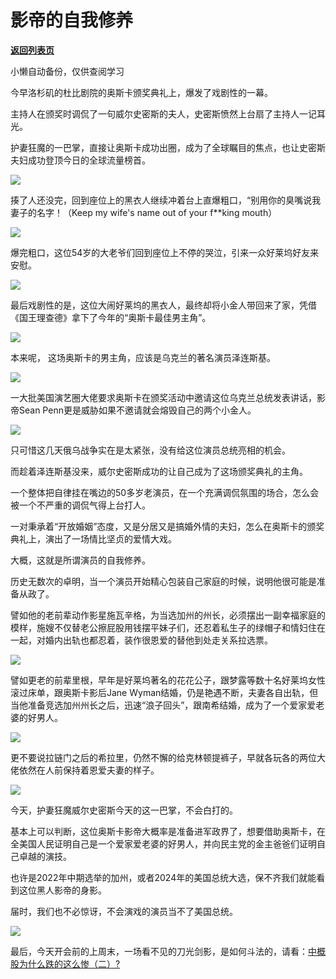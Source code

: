 # 影帝的自我修养

[**返回列表页**](/gzh/政事堂2019)

小懒自动备份，仅供查阅学习

今早洛杉矶的杜比剧院的奥斯卡颁奖典礼上，爆发了戏剧性的一幕。

  

主持人在颁奖时调侃了一句威尔史密斯的夫人，史密斯愤然上台扇了主持人一记耳光。

  

护妻狂魔的一巴掌，直接让奥斯卡成功出圈，成为了全球瞩目的焦点，也让史密斯夫妇成功登顶今日的全球流量榜首。

  

![](https://mmbiz.qpic.cn/mmbiz_gif/rxhS23yu8cNJpaDbBmb4iaL28nERWeD97auN1YCqAEJ5am817ndtYRpokyicC2AkYshHicUoibx0guCOOQtXSMjhtg/640?wx_fmt=gif)

  
揍了人还没完，回到座位上的黑衣人继续冲着台上直爆粗口，“别用你的臭嘴说我妻子的名字！（Keep my wife's name out of your
f**king mouth）

  

![](https://mmbiz.qpic.cn/mmbiz_gif/rxhS23yu8cNJpaDbBmb4iaL28nERWeD972HOzK78D17IBOFibnI2EkXWKiaZCTiaQQ732xtviavOscJ3p2Gib2ZLFWvA/640?wx_fmt=gif)

  

爆完粗口，这位54岁的大老爷们回到座位上不停的哭泣，引来一众好莱坞好友来安慰。

  

![](https://mmbiz.qpic.cn/mmbiz_gif/rxhS23yu8cNJpaDbBmb4iaL28nERWeD97Sia9j3mUdBWSbX4QfZjqMJp6RYibjbLttqnwaRPVdpZknBpSeajRdeQg/640?wx_fmt=gif)

  

最后戏剧性的是，这位大闹好莱坞的黑衣人，最终却将小金人带回来了家，凭借《国王理查德》拿下了今年的“奥斯卡最佳男主角”。  

  

![](https://mmbiz.qpic.cn/mmbiz_jpg/rxhS23yu8cNJpaDbBmb4iaL28nERWeD97LkOMzWXq94DQFu7XaBrmeVTTETaL38BJia3BBC0eicSDOH7ANiaaAoEhw/640?wx_fmt=jpeg)

  

本来呢， 这场奥斯卡的男主角，应该是乌克兰的著名演员泽连斯基。

  

![](https://mmbiz.qpic.cn/mmbiz_jpg/rxhS23yu8cNJpaDbBmb4iaL28nERWeD97lZEib9S6un332XKHoT0t944iapTYqjB38s9oqibOlrtE5NIehTV2louXg/640?wx_fmt=jpeg)

  

一大批美国演艺圈大佬要求奥斯卡在颁奖活动中邀请这位乌克兰总统发表讲话，影帝Sean Penn更是威胁如果不邀请就会熔毁自己的两个小金人。  

  

![](https://mmbiz.qpic.cn/mmbiz_jpg/rxhS23yu8cNJpaDbBmb4iaL28nERWeD97s8zMCpfeZB0xbA1tGPnZ15IwdnZ5qTqwTgt8iaezAz5CXsZGgkmcGxg/640?wx_fmt=jpeg)

  

只可惜这几天俄乌战争实在是太紧张，没有给这位演员总统亮相的机会。  

  

而趁着泽连斯基没来，威尔史密斯成功的让自己成为了这场颁奖典礼的主角。  

  

一个整体把自律挂在嘴边的50多岁老演员，在一个充满调侃氛围的场合，怎么会被一个不严重的调侃气得上台打人。  

  

一对秉承着“开放婚姻”态度，又是分居又是搞婚外情的夫妇，怎么在奥斯卡的颁奖典礼上，演出了一场情比坚贞的爱情大戏。  

  

大概，这就是所谓演员的自我修养。

  

历史无数次的卓明，当一个演员开始精心包装自己家庭的时候，说明他很可能是准备从政了。

  

譬如他的老前辈动作影星施瓦辛格，为当选加州的州长，必须摆出一副幸福家庭的模样，施嫂不仅替老公擦屁股用钱摆平妹子们，还忍着私生子的绿帽子和情妇住在一起，对婚内出轨也都忍着，装作很恩爱的替他到处走关系拉选票。  

  

![](https://mmbiz.qpic.cn/mmbiz_jpg/rxhS23yu8cNJpaDbBmb4iaL28nERWeD97uicbdYMQoQVUG905pft5oWWRmMMkyfMicBSmBgniamR3GdTHzzrwX2htw/640?wx_fmt=jpeg)

  

譬如更老的前辈里根，早年是好莱坞著名的花花公子，跟梦露等数十名好莱坞女性滚过床单，跟奥斯卡影后Jane
Wyman结婚，仍是艳遇不断，夫妻各自出轨，但当他准备竞选加州州长之后，迅速“浪子回头”，跟南希结婚，成为了一个爱家爱老婆的好男人。  

  

![](https://mmbiz.qpic.cn/mmbiz_jpg/rxhS23yu8cNJpaDbBmb4iaL28nERWeD97icoMr6ZLJxZJjInXGa1lqelh0yL10MBUF1TSbLSALhQfXYt21ZqF8Ow/640?wx_fmt=jpeg)

  

更不要说拉链门之后的希拉里，仍然不懈的给克林顿提裤子，早就各玩各的两位大佬依然在人前保持着恩爱夫妻的样子。  

  

![](https://mmbiz.qpic.cn/mmbiz_jpg/rxhS23yu8cNJpaDbBmb4iaL28nERWeD97OH0SGUwpic5lXdLNXIDK5MsZVGfSm6vj7L3ykBXOkDN30wuO6v8HH0A/640?wx_fmt=jpeg)

  

今天，护妻狂魔威尔史密斯今天的这一巴掌，不会白打的。  

  

基本上可以判断，这位奥斯卡影帝大概率是准备进军政界了，想要借助奥斯卡，在全美国人民证明自己是一个爱家爱老婆的好男人，并向民主党的金主爸爸们证明自己卓越的演技。

  

也许是2022年中期选举的加州，或者2024年的美国总统大选，保不齐我们就能看到这位黑人影帝的身影。

  

届时，我们也不必惊讶，不会演戏的演员当不了美国总统。  

  

![](https://mmbiz.qpic.cn/mmbiz_jpg/rxhS23yu8cNJpaDbBmb4iaL28nERWeD97KtbDfODqWpmywSHyEUhHvDeBGOFfUzKiaRUo3M4nJhXjvgAdoecp3OA/640?wx_fmt=jpeg)

  

  
最后，今天开会前的上周末，一场看不见的刀光剑影，是如何斗法的，请看：[中概股为什么跌的这么惨（二）?](https://mp.weixin.qq.com/s?__biz=Mzg3MDMwNDIyOA==&mid=2247485734&idx=1&sn=0e25a09a1480f4cd1dc26c8a9aeee373&scene=21#wechat_redirect)  

